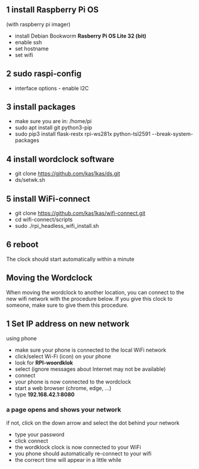## 1 install Raspberry Pi OS
(with raspberry pi imager)
- install Debian Bookworm **Rasberry Pi OS Lite 32 (bit)**
- enable ssh
- set hostname
- set wifi
## 2 sudo raspi-config
- interface options - enable I2C
## 3 install packages
- make sure you are in: /home/pi
- sudo apt install git python3-pip
- sudo pip3 install flask-restx rpi-ws281x python-tsl2591 --break-system-packages
## 4 install wordclock software
- git clone https://github.com/kas1kas/ds.git
- ds/setwk.sh
## 5 install WiFi-connect
- git clone https://github.com/kas1kas/wifi-connect.git
- cd wifi-connect/scripts
- sudo ./rpi_headless_wifi_install.sh
## 6 reboot
The clock should start automatically within a minute

## Moving the Wordclock
When moving the wordclock to another location, you can connect to the new wifi network with the procedure below. If you give this clock to someone, make sure to give them this procedure.

## 1 Set IP address on new network
using phone
- make sure your phone is connected to the local WiFi network
- click/select Wi-Fi (icon) on your phone
- look for **RPI-woordklok**
- select (ignore messages about Internet may not be available)
- connect
- your phone is now connected to the wordclock
- start a web browser (chrome, edge, ...)
- type **192.168.42.1:8080**
### a page opens and shows your network
if not, click on the down arrow and select the dot behind your network
- type your password
- click connect
- the wordklock clock is now connected to your WiFi
- you phone should automatically re-connect to your wifi
- the correcrt time will appear in a little while



